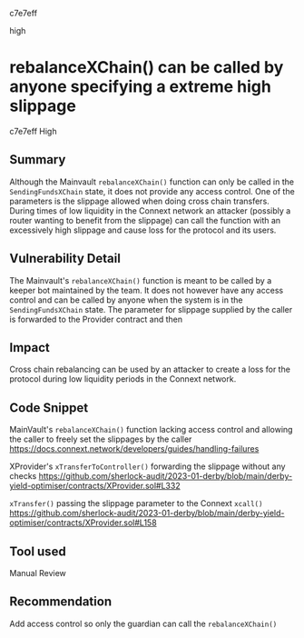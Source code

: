 c7e7eff

high

# rebalanceXChain() can be called by anyone specifying a extreme high slippage

c7e7eff
High

## Summary
Although the Mainvault `rebalanceXChain()` function can only be called in the `SendingFundsXChain` state, it does not provide any access control. One of the parameters is the slippage allowed when doing cross chain transfers.
During times of low liquidity in the Connext network an attacker (possibly a router wanting to benefit from the slippage) can call the function with an excessively high slippage  and cause loss for the protocol and its users. 

## Vulnerability Detail
The Mainvault's `rebalanceXChain()` function is meant to be called by a keeper bot maintained by the team. It does not however  have any access control and can be called by anyone when the system is in the `SendingFundsXChain` state. 
The parameter for slippage supplied by the caller is forwarded to the Provider contract and then 

## Impact
Cross chain rebalancing can be used by an attacker to create a loss for the protocol during low liquidity periods in the Connext network.

## Code Snippet
MainVault's `rebalanceXChain()` function lacking access control and allowing the caller to freely set the slippages by the caller
https://docs.connext.network/developers/guides/handling-failures

XProvider's `xTransferToController()` forwarding the slippage without any checks
https://github.com/sherlock-audit/2023-01-derby/blob/main/derby-yield-optimiser/contracts/XProvider.sol#L332

 `xTransfer()` passing the slippage parameter to the Connext `xcall()`
https://github.com/sherlock-audit/2023-01-derby/blob/main/derby-yield-optimiser/contracts/XProvider.sol#L158

## Tool used
Manual Review

## Recommendation
Add access control so only the guardian can call the `rebalanceXChain()`